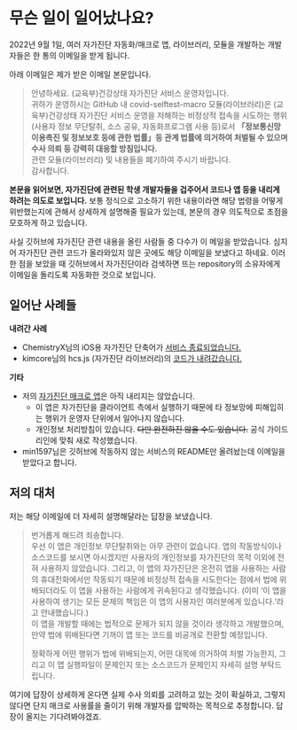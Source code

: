 # 무슨 일이 일어났나요?

2022년 9월 1일, 여러 자가진단 자동화/매크로 앱, 라이브러리, 모듈을 개발하는 개발자들은 한 통의
이메일을 받게 됩니다.

아래 이메일은 제가 받은 이메일 본문입니다.

> 안녕하세요. (교육부)건강상태 자가진단 서비스 운영자입니다.  
> 귀하가 운영하시는 GitHub 내 covid-selftest-macro 모듈(라이브러리)은
> (교육부)건강상태 자가진단 서비스 운영을 저해하는 비정상적 접속을 시도하는 행위(사용자 정보 무단탈취, 소스 공유, 자동화프로그램 사용 등)로서
> **「정보통신망 이용촉진 및 정보보호 등에 관한 법률」등 관계 법률에 의거하여 처벌될 수 있으며 
수사 의뢰 등 강력히 대응할 방침입니다.**  
> 관련 모듈(라이브러리) 및 내용들을 폐기하여 주시기 바랍니다.  
> 감사합니다.

**본문을 읽어보면, 자가진단에 관련된 학생 개발자들을 겁주어서 코드나 앱 등을
내리게 하려는 의도로 보입니다.** 보통 정식으로 고소하기 위한 내용이라면 해당 법령을
어떻게 위반했는지에 관해서 상세하게 설명해줄 필요가 있는데, 본문의 경우 의도적으로
초점을 모호하게 하고 있습니다.

사실 깃허브에 자가진단 관련 내용을 올린 사람들 중 다수가 이 메일을 받았습니다. 심지어
자가진단 관련 코드가 올라와있지 않은 곳에도 해당 이메일을 보냈다고 하네요.
이러한 점을 보았을 때 깃허브에서 자가진단이라 검색하면 뜨는 repository의 소유자에게
이메일을 돌리도록 자동화한 것으로 보입니다.


## 일어난 사례들

**내려간 사례**

- ChemistryX님의 iOS용 자가진단 단축어가 [서비스 종료되었습니다.](https://github.com/ChemistryX/self-diagnosis-ios-shortcuts/discussions/111)
- kimcore님의 hcs.js (자가진단 라이브러리)의 [코드가 내려갔습니다.](https://github.com/kimcore/hcs.js/blob/5103540edfc85b2f139de7ca38dba4b7c246740e/README.md)

**기타**

- 저의 [자가진단 매크로 앱](https://github.com/lhwdev/covid-selftest-macro)은 아직 내리지는 않았습니다.  
  * 이 앱은 자가진단을 클라이언트 측에서 실행하기 때문에 타 정보망에 피해입히는 행위가
  운영자 단위에서 일어나지 않습니다.
  * 개인정보 처리방침이 있습니다. ~~다만 완전하진 않을 수도 있습니다.~~ 공식 가이드리인에 맞춰 새로 작성했습니다.
- min1597님은 깃허브에 작동하지 않는 서비스의 README만 올려놨는데 이메일을 받았다고 합니다.

## 저의 대처

저는 해당 이메일에 더 자세히 설명해달라는 답장을 보냈습니다.

> 번거롭게 해드려 죄송합니다.  
> 우선 이 앱은 개인정보 무단탈취와는 아무 관련이 없습니다. 앱의 작동방식이나 소스코드를 보시면 아시겠지만 사용자의 개인정보를 자가진단의 목적 이외에 전혀 사용하지 않았습니다.
그리고, 이 앱의 자가진단은 온전히 앱을 사용하는 사람의 휴대전화에서만 작동되기 때문에 비정상적 접속을 시도한다는 점에서 법에 위배되더라도 이 앱을 사용하는 사람에게 귀속된다고 생각했습니다. (이미 ‘이 앱을 사용하여 생기는 모든 문제의 책임은 이 앱의 사용자인 여러분에게 있습니다.‘라고 안내했습니다.)  
> 이 앱을 개발할 때에는 법적으로 문제가 되지 않을 것이라 생각하고 개발했으며, 만약 법에 위배된다면 기꺼이 앱 또는 코드를 비공개로 전환할 예정입니다.
> 
> 정확하게 어떤 행위가 법에 위배되는지, 어떤 대목에 의거하여 처벌 가능한지, 그리고 이 앱 실행파일이 문제인지 또는 소스코드가 문제인지 자세히 설명 부탁드립니다.

여기에 답장이 상세하게 온다면 실제 수사 의뢰를 고려하고 있는 것이 확실하고, 그렇지
않다면 단지 매크로 사용률을 줄이기 위해 개발자를 압박하는 목적으로 추정합니다.
답장이 올지는 기다려봐야겠죠.
